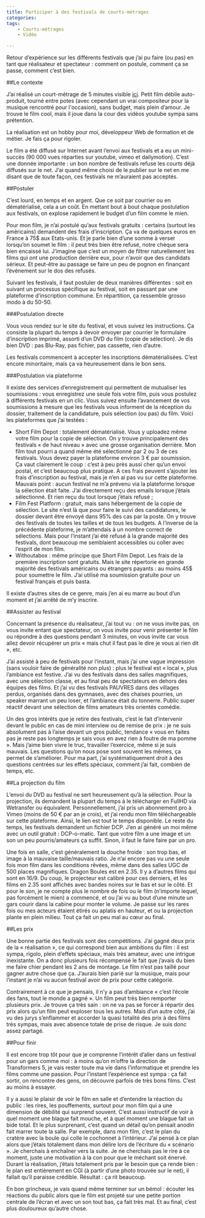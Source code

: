 ```yaml
---
title: Participer à des festivals de courts-métrages
categories:
tags:
    - Courts-métrages
    - Vidéo

---
```

Retour d’expérience sur les différents festivals que j’ai pu faire (ou pas) en tant que réalisateur et spectateur : comment on postule, comment ça se passe, comment c’est bien.

<!--more-->

##Le contexte

J’ai réalisé un court-métrage de 5 minutes visible [ici](https://www.youtube.com/watch?v=rSgwsEeqEIU). Petit film débile auto-produit, tourné entre potes (avec cependant un vrai compositeur pour la musique rencontré pour l'occasion), sans budget, mais plein d’amour. Je trouve le film cool, mais il joue dans la cour des vidéos youtube sympa sans prétention.

La réalisation est un hobby pour moi, développeur Web de formation et de métier. Je fais ça pour rigoler.

Le film a été diffusé sur Internet avant l’envoi aux festivals et a eu un mini-succès (90 000 vues réparties sur youtube, vimeo et dailymotion). C’est une donnée importante : un bon nombre de festivals refuse les courts déjà diffusés sur le net. J’ai quand même choisi de le publier sur le net en me disant que de toute façon, ces festivals ne m’auraient pas acceptés.

##Postuler

C’est lourd, en temps et en argent. Que ce soit par courrier ou en dématérialisé, cela a un coût. En mettant bout à bout chaque postulation aux festivals, on explose rapidement le budget d’un film comme le mien.

Pour mon film, je n’ai postulé qu’aux festivals gratuits : certains (surtout les américains) demandent des frais d’inscription. Ça va de quelques euros en France à 75$ aux Etats-unis.  Et je parle bien d’une somme à verser lorsqu’on soumet le film : il peut très bien être refusé, notre chèque sera bien encaissé lui. J’imagine que c’est un moyen de  filtrer naturellement les films qui ont une production derrière eux, pour n’avoir que des candidats sérieux. Et peut-être au passage se faire un peu de pognon en finançant l’événement sur le dos des refusés.

Suivant les festivals, il faut postuler de deux manières différentes : soit en suivant un processus spécifique au festival, soit en passant par une plateforme d’inscription commune. En répartition, ça ressemble grosso modo à du 50-50.

###Postulation directe

Vous vous rendez sur le site du festival, et vous suivez les instructions. Ça consiste la plupart du temps à devoir envoyer par courrier le formulaire d’inscription imprimé, assorti d’un DVD du film (copie de sélection). Je dis bien DVD : pas Blu-Ray, pas fichier, pas cassette, rien d’autre.

Les festivals commencent à accepter les inscriptions dématérialisées. C’est encore minoritaire, mais ça va heureusement dans le bon sens.

###Postulation via plateforme

Il existe des services d’enregistrement qui permettent de mutualiser les soumissions : vous enregistrez une seule fois votre film, puis vous postulez à différents festivals en un clic. Vous suivez ensuite l’avancement de vos soumissions à mesure que les festivals vous informent de la réception du dossier, traitement de la candidature, puis sélection (ou pas) du film. Voici les plateformes que j’ai testées :

* Short Film Depot : totalement dématérialisé. Vous y uploadez même votre film pour la copie de sélection. On y trouve principalement des festivals « de haut niveau » avec une grosse organisation derrière. Mon film tout pourri a quand même été sélectionné par 2 ou 3 de ces festivals. Vous devez payer la plateforme environ 3 € par soumission. Ça vaut clairement le coup : c’est à peu près aussi cher qu’un envoi postal, et c’est beaucoup plus pratique. A ces frais peuvent s’ajouter les frais d’inscription au festival, mais je n’en ai pas vu sur cette plateforme. Mauvais point : aucun festival ne m’a prévenu via la plateforme lorsque la sélection était faite. J’ai directement reçu des emails lorsque j’étais sélectionné. Et rien reçu du tout lorsque j’étais refusé ;
* Film Fest Platform : gratuit, mais sans hébergement de la copie de sélection. Le site n’est là que pour faire le suivi des candidatures, le dossier devant être envoyé dans 95% des cas par la poste. On y trouve des festivals de toutes les tailles et de tous les budgets. A l’inverse de la précédente plateforme, je m’attendais à un nombre correct de sélections. Mais pour l’instant j’ai été refusé à la grande majorité des festivals, dont beaucoup me semblaient accessibles ou coller avec l’esprit de mon film.
* Withoutabox : même principe que Short Film Depot. Les frais de la première inscription sont gratuits. Mais le site répertorie en grande majorité des festivals américains ou étrangers payants : au moins 45$ pour soumettre le film. J’ai utilisé ma soumission gratuite pour un festival français et puis basta.

Il existe d’autres sites de ce genre, mais j’en ai eu marre au bout d’un moment et j’ai arrêté de m’y inscrire.

##Assister au festival

Concernant la présence du réalisateur, j’ai tout vu : on ne vous invite pas, on vous invite entant que spectateur, on vous invite pour venir présenter le film ou répondre à des questions pendant 3 minutes, on vous invite car vous allez devoir récupérer un prix « mais chut il faut pas le dire je vous ai rien dit », etc.

J’ai assisté à peu de festivals pour l’instant, mais j’ai une vague impression (sans vouloir faire de généralité non plus) : plus le festival est « local », plus l’ambiance est festive. J’ai vu des festivals dans des salles magnifiques, avec une sélection classe, et au final peu de spectateurs en dehors des équipes des films. Et j’ai vu des festivals PAUVRES dans des villages perdus, organisés dans des gymnases, avec des chaises pourries, un speaker marrant un peu loser, et l’ambiance était du tonnerre. Public super réactif devant une sélection de films amateurs très orientés comédie.

Un des gros intérêts que je retire des festivals, c’est le fait d’intervenir devant le public en cas de mini interview ou de remise de prix : je ne suis absolument pas à l’aise devant un gros public, tendance « vous en faites pas je reste pas longtemps je sais vous en avez rien à foutre de ma pomme ». Mais j’aime bien vivre le truc, travailler l’exercice, même si je suis mauvais. Les questions qu’on nous pose sont souvent les mêmes, ça permet de s’améliorer. Pour ma part, j’ai systématiquement droit à des questions centrées sur les effets spéciaux, comment j’ai fait, combien de temps, etc.

##La projection du film

L’envoi du DVD au festival ne sert heureusement qu’à la sélection. Pour la projection, ils demandent la plupart du temps à le télécharger en FullHD via Wetransfer ou équivalent. Personnellement, j’ai pris un abonnement pro à Vimeo (moins de 50 € par an je crois), et j’ai rendu mon film téléchargeable sur cette plateforme. Ainsi, le lien est tout le temps disponible. Le reste du temps, les festivals demandent un fichier DCP. J’en ai généré un moi même avec un outil gratuit : DCP-o-matic. Tant que votre film a une image et un son un peu pourris/amateurs ça suffit. Sinon, il faut le faire faire par un pro.

Une fois en salle, c’est généralement la douche froide : son trop bas, et image à la mauvaise taille/mauvais ratio. Je n’ai encore pas vu une seule fois mon film dans les conditions rêvées, même dans des salles UGC de 500 places magnifiques. Dragon Boules est en 2.35. Il y a d’autres films qui sont en 16/9. Du coup, le projecteur est calibré pour ces derniers, et les films en 2.35 sont affichés avec bandes noires sur le bas et sur le côté. Et pour le son, je ne compte plus le nombre de fois ou le film (n’importe lequel, pas forcément le mien) a commencé, et ou j’ai vu au bout d’une minute un gars courir dans la cabine pour monter le volume. Je passe sur les rares fois ou mes acteurs étaient étirés ou aplatis en hauteur, et ou la projection plante en plein milieu. Tout ça fait un peu mal au cœur au final.

##Les prix

Une bonne partie des festivals sont des compétitions. J’ai gagné deux prix de la « réalisation », ce qui correspond bien aux ambitions du film : il est sympa, rigolo, plein d’effets spéciaux, mais très amateur, avec une intrigue inexistante. On a donc plusieurs fois récompensé le fait que j’avais du bien me faire chier pendant les 2 ans de montage. Le film n’est pas taillé pour gagner autre chose que ça. J’aurais bien parié sur la musique, mais pour l’instant je n’ai vu aucun festival avoir de prix pour cette catégorie.

Contrairement à ce que je pensais, il n’y a pas d’ambiance « c’est l’école des fans, tout le monde a gagné ». Un film peut très bien remporter plusieurs prix. Je trouve ça très sain : on ne va pas se forcer à répartir des prix alors qu’un film peut exploser tous les autres. Mais d’un autre côté, j’ai vu des jurys s’enflammer et accorder la quasi totalité des prix à des films très sympas, mais avec absence totale de prise de risque. Je suis donc assez partagé.

##Pour finir

Il est encore trop tôt pour que je comprenne l’intérêt d’aller dans un festival pour un gars comme moi : à moins qu’on m’offre la direction de Transformers 5, je vais rester toute ma vie dans l’informatique et prendre les films comme une passion. Pour l’instant l’expérience est sympa : ça fait sortir, on rencontre des gens, on découvre parfois de très bons films. C’est au moins à essayer.

Il y a aussi le plaisir de voir le film en salle et d’entendre la réaction du public : les rires, les pouffements, surtout pour mon film qui  a une dimension de débilité qui surprend souvent. C’est aussi instructif de voir à quel moment une blague fait mouche, et à quel moment une blague fait un bide total. Et le plus surprenant, c’est quand un détail qu’on pensait anodin fait marrer toute la salle. Par exemple, dans mon film, c’est le plan du cratère avec la boule qui colle le cochonnet à l’intérieur. J’ai pensé à ce plan alors que j’étais totalement dans mon délire lors de l’écriture du « scénario ». Je cherchais à enchaîner vers la suite. Je ne cherchais pas le rire à ce moment, juste une motivation à la con pour que le méchant soit énervé. Durant la réalisation, j’étais totalement pris par le besoin que ça rende bien : le plan est entièrement en CGI (à partir d’une photo trouvée sur le net), il fallait qu’il paraisse crédible. Résultat : ça rit beaucoup.

En bon grincheux, je vais quand même terminer sur un bémol : écouter les réactions du public alors que le film est projeté sur une petite portion centrale de l’écran et avec un son tout bas, ça fait très mal. Et au final, c’est plus douloureux qu’autre chose.
